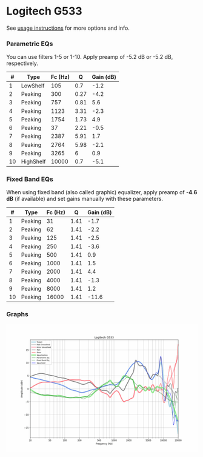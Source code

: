 # Logitech G533
See [usage instructions](https://github.com/jaakkopasanen/AutoEq#usage) for more options and info.

### Parametric EQs
You can use filters 1-5 or 1-10. Apply preamp of -5.2 dB or -5.2 dB, respectively.

|   # | Type      |   Fc (Hz) |    Q |   Gain (dB) |
|-----|-----------|-----------|------|-------------|
|   1 | LowShelf  |       105 | 0.7  |        -1.2 |
|   2 | Peaking   |       300 | 0.27 |        -4.2 |
|   3 | Peaking   |       757 | 0.81 |         5.6 |
|   4 | Peaking   |      1123 | 3.31 |        -2.3 |
|   5 | Peaking   |      1754 | 1.73 |         4.9 |
|   6 | Peaking   |        37 | 2.21 |        -0.5 |
|   7 | Peaking   |      2387 | 5.91 |         1.7 |
|   8 | Peaking   |      2764 | 5.98 |        -2.1 |
|   9 | Peaking   |      3265 | 6    |         0.9 |
|  10 | HighShelf |     10000 | 0.7  |        -5.1 |

### Fixed Band EQs
When using fixed band (also called graphic) equalizer, apply preamp of **-4.6 dB** (if available) and set gains manually with these parameters.

|   # | Type    |   Fc (Hz) |    Q |   Gain (dB) |
|-----|---------|-----------|------|-------------|
|   1 | Peaking |        31 | 1.41 |        -1.7 |
|   2 | Peaking |        62 | 1.41 |        -2.2 |
|   3 | Peaking |       125 | 1.41 |        -2.5 |
|   4 | Peaking |       250 | 1.41 |        -3.6 |
|   5 | Peaking |       500 | 1.41 |         0.9 |
|   6 | Peaking |      1000 | 1.41 |         1.5 |
|   7 | Peaking |      2000 | 1.41 |         4.4 |
|   8 | Peaking |      4000 | 1.41 |        -1.3 |
|   9 | Peaking |      8000 | 1.41 |         1.2 |
|  10 | Peaking |     16000 | 1.41 |       -11.6 |

### Graphs
![](./Logitech%20G533.png)
